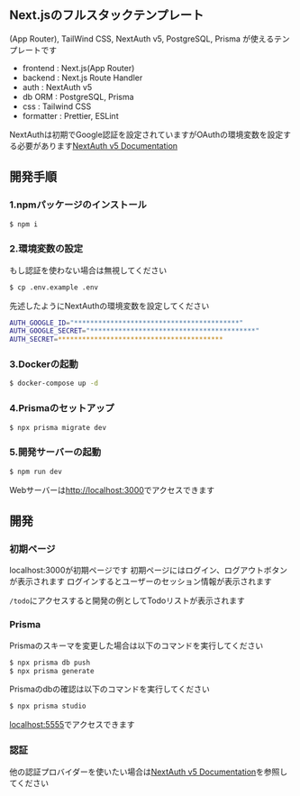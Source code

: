 ## Next.jsのフルスタックテンプレート

(App Router), TailWind CSS, NextAuth v5, PostgreSQL, Prisma が使えるテンプレートです

- frontend : Next.js(App Router)
- backend : Next.js Route Handler
- auth : NextAuth v5
- db ORM : PostgreSQL, Prisma
- css : Tailwind CSS
- formatter : Prettier, ESLint

NextAuthは初期でGoogle認証を設定されていますがOAuthの環境変数を設定する必要があります[NextAuth v5 Documentation](https://authjs.dev/getting-started/authentication/oauth)

## 開発手順

### 1.npmパッケージのインストール

```bash
$ npm i
```

### 2.環境変数の設定

もし認証を使わない場合は無視してください

```bash
$ cp .env.example .env
```

先述したようにNextAuthの環境変数を設定してください

```bash
AUTH_GOOGLE_ID="*****************************************"
AUTH_GOOGLE_SECRET="*****************************************"
AUTH_SECRET=*****************************************
```

### 3.Dockerの起動

```bash
$ docker-compose up -d
```

### 4.Prismaのセットアップ

```bash
$ npx prisma migrate dev
```

### 5.開発サーバーの起動

```bash
$ npm run dev
```

Webサーバーは[http://localhost:3000](http://localhost:3000)でアクセスできます

## 開発

### 初期ページ

localhost:3000が初期ページです
初期ページにはログイン、ログアウトボタンが表示されます
ログインするとユーザーのセッション情報が表示されます

`/todo`にアクセスすると開発の例としてTodoリストが表示されます

### Prisma

Prismaのスキーマを変更した場合は以下のコマンドを実行してください

```bash
$ npx prisma db push
$ npx prisma generate
```

Prismaのdbの確認は以下のコマンドを実行してください

```bash
$ npx prisma studio
```

[localhost:5555](http://localhost:5555)でアクセスできます

### 認証

他の認証プロバイダーを使いたい場合は[NextAuth v5 Documentation](https://authjs.dev/getting-started/authentication/oauth)を参照してください
